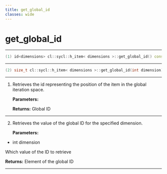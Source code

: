 ```yaml
---
title: get_global_id
classes: wide
---
```

# get_global_id

---

```cpp
(1) id<dimensions> cl::sycl::h_item< dimensions >::get_global_id() const
```

---

```cpp
(2) size_t cl::sycl::h_item< dimensions >::get_global_id(int dimension) const
```

---

1. Retrieves the id representing the position of the item in the global iteration space. 

   **Parameters:**

   **Returns:** Global ID 

---

2. Retrieves the value of the global ID for the specified dimension. 

   **Parameters:**

  * int dimension

   Which value of the ID to retrieve 

   **Returns:** Element of the global ID 

---

